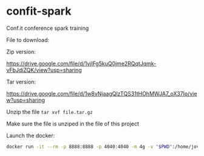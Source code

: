 # confit-spark
Conf.it conference spark training


File to download:

Zip version:

https://drive.google.com/file/d/1vjlFg5kuQ0jme2RQqtJqmk-vFbJdiZQK/view?usp=sharing

Tar version:

https://drive.google.com/file/d/1w8vNjaagQlzTQS31tHOhMWJA7_oX37Io/view?usp=sharing

Unzip the file `tar xvf file.tar.gz`

Make sure the file is unziped in the file of this project


Launch the docker:
```bash
docker run -it --rm -p 8888:8888 -p 4040:4040 -m 4g -v "$PWD":/home/jovyan/work --platform linux/amd64 almondsh/almond:0.10.9-scala-2.12.12
```
